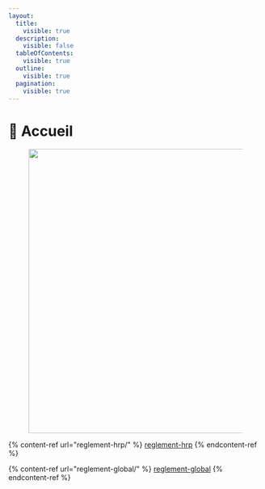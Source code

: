 ```yaml
---
layout:
  title:
    visible: true
  description:
    visible: false
  tableOfContents:
    visible: true
  outline:
    visible: true
  pagination:
    visible: true
---
```


# 🏢 Accueil

<figure><img src=".gitbook/assets/DALL·E 2024-07-15 19.26.09 - Create a professional logo for &#x27;Los Galactique RP&#x27; reflecting a galactic and futuristic ambiance, evoking space, stars, and science fiction. Use color.webp" alt="" width="563"><figcaption></figcaption></figure>

{% content-ref url="reglement-hrp/" %}
[reglement-hrp](reglement-hrp/)
{% endcontent-ref %}

{% content-ref url="reglement-global/" %}
[reglement-global](reglement-global/)
{% endcontent-ref %}
